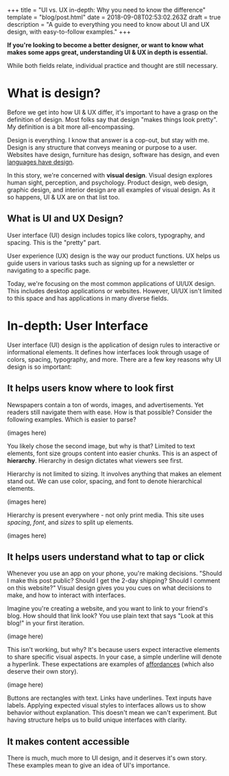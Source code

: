 +++
title = "UI vs. UX in-depth: Why you need to know the difference"
template = "blog/post.html"
date = 2018-09-08T02:53:02.263Z
draft = true
description = "A guide to everything you need to know about UI and UX design, with easy-to-follow examples."
+++
 

**If you're looking to become a better designer, or want to know what makes some apps great, understanding UI & UX in depth is essential.**  

While both fields relate, individual practice and thought are still necessary.

# What is design?

Before we get into how UI & UX differ, it's important to have a grasp on the definition of design.  Most folks say that design "makes things look pretty".  My definition is a bit more all-encompassing.

Design is everything.  I know that answer is a cop-out, but stay with me.  Design is any structure that conveys meaning or purpose to a user.  Websites have design, furniture has design, software has design, and even [languages have design](https://en.wikipedia.org/wiki/Lojban).

In this story, we're concerned with **visual design**.  Visual design explores human sight, perception, and psychology.  Product design, web design, graphic design, and interior design are all examples of visual design.  As it so happens, UI & UX are on that list too.

## What is UI and UX Design?

User interface (UI) design includes topics like colors, typography, and spacing.  This is the "pretty" part.

User experience (UX) design is the way our product functions.  UX helps us guide users in various tasks such as signing up for a newsletter or navigating to a specific page.  

Today, we're focusing on the most common applications of UI/UX design.  This includes desktop applications or websites.  However, UI/UX isn't limited to this space and has applications in many diverse fields.

# In-depth: User Interface

User interface (UI) design is the application of design rules to interactive or informational elements.  It defines how interfaces look through usage of colors, spacing, typography, and more.  There are a few key reasons why UI design is so important:

## It helps users know where to look first

Newspapers contain a ton of words, images, and advertisements.  Yet readers still navigate them with ease.  How is that possible?  Consider the following examples.  Which is easier to parse?

(images here) 

You likely chose the second image, but why is that?  Limited to text elements, font size groups content into easier chunks.  This is an aspect of **hierarchy**.  Hierarchy in design dictates what viewers see first.

Hierarchy is not limited to sizing.  It involves anything that makes an element stand out.  We can use color, spacing, and font to denote hierarchical elements.

(images here)

Hierarchy is present everywhere - not only print media.  This site uses *spacing*, *font*, and *sizes* to split up elements.  

(images here) 

## It helps users understand what to tap or click

Whenever you use an app on your phone, you're making decisions.   "Should I make this post public? Should I get the 2-day shipping? Should I comment on this website?"  Visual design gives you you cues on what decisions to make, and how to interact with interfaces.

Imagine you're creating a website, and you want to link to your friend's blog.  How should that link look?  You use plain text that says "Look at this blog!" in your first iteration.

(image here)

This isn't working, but why?  It's because users expect interactive elements to share specific visual aspects.  In your case, a simple underline will denote a hyperlink.  These expectations are examples of [affordances](https://en.wikipedia.org/wiki/Affordance) (which also deserve their own story).

(image here)
 
Buttons are rectangles with text.  Links have underlines.  Text inputs have labels.   Applying expected visual styles to interfaces allows us to show behavior without explanation.   This doesn't mean we can't experiment.  But having structure helps us to build unique interfaces with clarity.

## It makes content accessible

There is much, much more to UI design, and it deserves it's own story.  These examples mean to give an idea of UI's importance.

